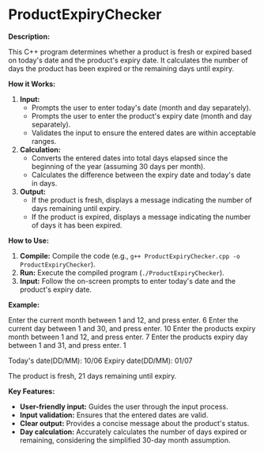 # ProductExpiryChecker

**Description:**

This C++ program determines whether a product is fresh or expired based on today's date and the product's expiry date. It calculates the number of days the product has been expired or the remaining days until expiry.

**How it Works:**

1. **Input:**
   - Prompts the user to enter today's date (month and day separately).
   - Prompts the user to enter the product's expiry date (month and day separately).
   - Validates the input to ensure the entered dates are within acceptable ranges.
2. **Calculation:**
   - Converts the entered dates into total days elapsed since the beginning of the year (assuming 30 days per month).
   - Calculates the difference between the expiry date and today's date in days.
3. **Output:**
   - If the product is fresh, displays a message indicating the number of days remaining until expiry.
   - If the product is expired, displays a message indicating the number of days it has been expired.

**How to Use:**

1. **Compile:** Compile the code (e.g., `g++ ProductExpiryChecker.cpp -o ProductExpiryChecker`).
2. **Run:** Execute the compiled program (`./ProductExpiryChecker`).
3. **Input:** Follow the on-screen prompts to enter today's date and the product's expiry date.

**Example:**

Enter the current month between 1 and 12, and press enter.
6
Enter the current day between 1 and 30, and press enter.
10
Enter the products expiry month between 1 and 12, and press enter.
7
Enter the products expiry day between 1 and 31, and press enter.
1

 Today's date(DD/MM): 10/06
Expiry date(DD/MM):  01/07

 The product is fresh, 21 days remaining until expiry.


**Key Features:**

* **User-friendly input:** Guides the user through the input process.
* **Input validation:** Ensures that the entered dates are valid.
* **Clear output:** Provides a concise message about the product's status.
* **Day calculation:** Accurately calculates the number of days expired or remaining, considering the simplified 30-day month assumption.